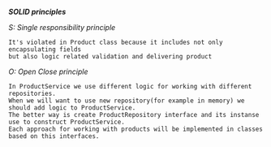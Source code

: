 ***SOLID principles***

*S: Single responsibility principle*
 
    It's violated in Product class because it includes not only encapsulating fields
    but also logic related validation and delivering product
 
*O: Open Close principle* 

    In ProductService we use different logic for working with different repositories.
    When we will want to use new repository(for example in memory) we should add logic to ProductService.
    The better way is create ProductRepository interface and its instanse use to construct ProductService.
    Each approach for working with products will be implemented in classes based on this interfaces.
    
